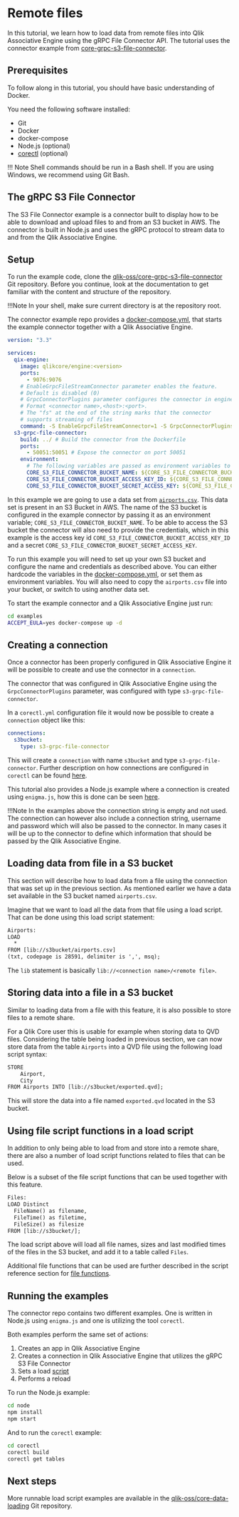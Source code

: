 # Remote files

In this tutorial, we learn how to load data from remote files into Qlik Associative Engine
using the gRPC File Connector API.
The tutorial uses the connector example from [core-grpc-s3-file-connector](https://github.com/qlik-oss/core-grpc-s3-file-connector).

## Prerequisites

To follow along in this tutorial, you should have basic understanding of Docker.

You need the following software installed:

* Git
* Docker
* docker-compose
* Node.js (optional)
* [corectl](https://github.com/qlik-oss/corectl#download) (optional)

!!! Note
    Shell commands should be run in a Bash shell.
    If you are using Windows, we recommend using Git Bash.

## The gRPC S3 File Connector

The S3 File Connector example is a connector built to display how to be able to download and upload files
to and from an S3 bucket in AWS.
The connector is built in Node.js and uses the gRPC protocol to stream data to and from the Qlik Associative Engine.

## Setup

To run the example code, clone the
[qlik-oss/core-grpc-s3-file-connector](https://github.com/qlik-oss/core-grpc-s3-file-connector) Git repository.
Before you continue, look at the documentation to get familiar with the content and structure of
the repository.

!!!Note
    In your shell, make sure current directory is at the repository root.

The connector example repo provides a [docker-compose.yml](https://github.com/qlik-oss/core-grpc-s3-file-connector/blob/master/example/docker-compose.yml),
that starts the example connector together with a Qlik Associative Engine.

```yml
version: "3.3"

services:
  qix-engine:
    image: qlikcore/engine:<version>
    ports:
      - 9076:9076
    # EnableGrpcFileStreamConnector parameter enables the feature.
    # Default is disabled (0)
    # GrpcConnectorPlugins parameter configures the connector in engine.
    # Format <connector name>,<host>:<port>.
    # The "fs" at the end of the string marks that the connector
    # supports streaming of files
    command: -S EnableGrpcFileStreamConnector=1 -S GrpcConnectorPlugins="s3-grpc-file-connector,s3-grpc-file-connector:50051,fs" -S AcceptEULA=${ACCEPT_EULA}
  s3-grpc-file-connector:
    build: ../ # Build the connector from the Dockerfile
    ports:
      - 50051:50051 # Expose the connector on port 50051
    environment:
      # The following variables are passed as environment variables to the connector upon startup
      CORE_S3_FILE_CONNECTOR_BUCKET_NAME: ${CORE_S3_FILE_CONNECTOR_BUCKET_NAME} # Name of the S3 bucket that the connector should target
      CORE_S3_FILE_CONNECTOR_BUCKET_ACCESS_KEY_ID: ${CORE_S3_FILE_CONNECTOR_BUCKET_ACCESS_KEY_ID} # Access key id for the S3 bucket
      CORE_S3_FILE_CONNECTOR_BUCKET_SECRET_ACCESS_KEY: ${CORE_S3_FILE_CONNECTOR_BUCKET_SECRET_ACCESS_KEY} # Access key token for the S3 bucket
```

In this example we are going to use a data set from [`airports.csv`](https://github.com/qlik-oss/core-grpc-s3-file-connector/blob/master/example/airports.csv).
This data set is present in an S3 Bucket in AWS.
The name of the S3 bucket is configured in the example connector by passing it as an environment variable; `CORE_S3_FILE_CONNECTOR_BUCKET_NAME`.
To be able to access the S3 bucket the connector will also need to provide the credentials,
which in this example is the access key id `CORE_S3_FILE_CONNECTOR_BUCKET_ACCESS_KEY_ID`
and a secret `CORE_S3_FILE_CONNECTOR_BUCKET_SECRET_ACCESS_KEY`.

To run this example you will need to set up your own S3 bucket and configure the name and credentials as described above.
You can either hardcode the variables in the [docker-compose.yml](https://github.com/qlik-oss/core-grpc-s3-file-connector/blob/master/example/docker-compose.yml#L14),
or set them as environment variables.
You will also need to copy the `airports.csv` file into your bucket, or switch to using another data set.

To start the example connector and a Qlik Associative Engine just run:

```bash
cd examples
ACCEPT_EULA=yes docker-compose up -d
```

## Creating a connection

Once a connector has been properly configured in Qlik Associative Engine
it will be possible to create and use the connector in a `connection`.

The connector that was configured in Qlik Associative Engine using the `GrpcConnectorPlugins` parameter,
was configured with type `s3-grpc-file-connector`.

In a `corectl.yml` configuration file it would now be possible to create a `connection` object like this:

```yml
connections:
  s3bucket:
    type: s3-grpc-file-connector
```

This will create a `connection` with name `s3bucket` and type `s3-grpc-file-connector`.
Further description on how connections are configured in `corectl` can be found [here](https://github.com/qlik-oss/corectl/blob/master/docs/corectl_config.md).

This tutorial also provides a Node.js example where a connection is created using `enigma.js`,
how this is done can be seen [here](https://github.com/qlik-oss/core-grpc-s3-file-connector/blob/master/example/node/index.js#L55).

!!!Note
    In the examples above the connection string is empty and not used.
    The connection can however also include a connection string,
    username and password which will also be passed to the connector.
    In many cases it will be up to the connector
    to define which information that should be passed by the Qlik Associative Engine.

## Loading data from file in a S3 bucket

This section will describe how to load data from a file using the connection that was set up in the previous section.
As mentioned earlier we have a data set available in the S3 bucket named `airports.csv`.

Imagine that we want to load all the data from that file using a load script.
That can be done using this load script statement:

```txt
Airports:
LOAD
  *
FROM [lib://s3bucket/airports.csv]
(txt, codepage is 28591, delimiter is ',', msq);
```

The `lib` statement is basically `lib://<connection name>/<remote file>`.

## Storing data into a file in a S3 bucket

Similar to loading data from a file with this feature,
it is also possible to store files to a remote share.

For a Qlik Core user this is usable for example when storing data to QVD files.
Considering the table being loaded in previous section,
we can now store data from the table `Airports` into a QVD file using the following load script syntax:

```txt
STORE
    Airport,
    City
FROM Airports INTO [lib://s3bucket/exported.qvd];
```

This will store the data into a file named `exported.qvd` located in the S3 bucket.

## Using file script functions in a load script

In addition to only being able to load from and store into a remote share,
there are also a number of load script functions related to files that can be used.

Below is a subset of the file script functions that can be used together with this feature.

```txt
Files:
LOAD Distinct
  FileName() as filename,
  FileTime() as filetime,
  FileSize() as filesize
FROM [lib://s3bucket/];
```

The load script above will load all file names, sizes and last modified times of the files in the S3 bucket,
and add it to a table called `Files`.

Additional file functions that can be used are further described in the script reference section for [file functions](../../services/qix-engine/script_reference/file_functions.md).

## Running the examples

The connector repo contains two different examples.
One is written in Node.js using `enigma.js` and one is utilizing the tool `corectl`.

Both examples perform the same set of actions:

1. Creates an app in Qlik Associative Engine
1. Creates a connection in Qlik Associative Engine that utilizes the gRPC S3 File Connector
1. Sets a load [script](https://github.com/qlik-oss/core-grpc-s3-file-connector/blob/master/example/script.qvs)
1. Performs a reload

To run the Node.js example:

```bash
cd node
npm install
npm start
```

And to run the `corectl` example:

```bash
cd corectl
corectl build
corectl get tables
```

## Next steps

More runnable load script examples are available in the
[qlik-oss/core-data-loading](https://github.com/qlik-oss/core-data-loading) Git repository.
